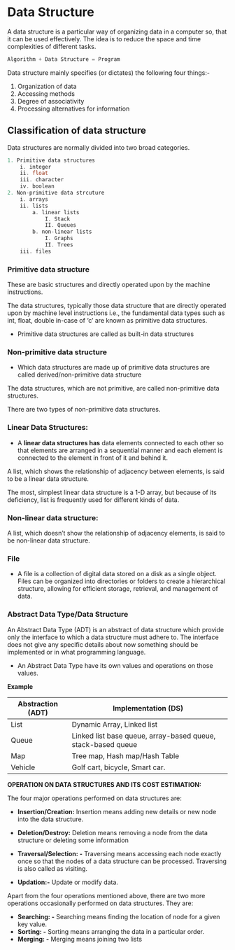 # Data Structure

A data structure is a particular way of organizing data in a computer so, that it can be used effectively. The idea is to reduce the space and time complexities of different tasks.

```cpp
Algorithm + Data Structure = Program
```

Data structure mainly specifies (or dictates) the following four things:-

1. Organization of data
2. Accessing methods
3. Degree of associativity
4. Processing alternatives for information

## Classification of data structure

Data structures are normally divided into two broad categories.

```cpp
1. Primitive data structures
	i. integer
	ii. float
	iii. character
	iv. boolean
2. Non-primitive data strcuture
	i. arrays
	ii. lists
		a. linear lists
			I. Stack
			II. Queues
		b. non-linear lists
			I. Graphs
			II. Trees
	iii. files
```

### Primitive data structure

These are basic structures and directly operated upon by the machine instructions.

The data structures, typically those data structure that are directly operated upon by machine level instructions i.e., the fundamental data types such as int, float, double in-case of ‘c’ are known as primitive data structures.

- Primitive data structures are called as built-in data structures

### Non-primitive data structure

- Which data structures are made up of primitive data structures are called derived/non-primitive data structure

The data structures, which are not primitive, are called non-primitive data structures.

There are two types of non-primitive data structures.

### Linear Data Structures: 

- A **linear data structures has** data elements connected to each other so that elements are arranged in a sequential manner and each element is connected to the element in front of it and behind it.

A list, which shows the relationship of adjacency between elements, is said to be a linear data structure. 

The most, simplest linear data structure is a 1-D array, but because of its deficiency, list is frequently used for different kinds of data.

### Non-linear data structure: 

A list, which doesn’t show the relationship of adjacency elements, is said to be non-linear data structure.

### File
- A file is a collection of digital data stored on a disk as a single object.
Files can be organized into directories or folders to create a hierarchical structure, allowing for efficient storage, retrieval, and management of data.

### Abstract Data Type/Data Structure

An Abstract Data Type (ADT) is an abstract of data structure which provide only the interface to which a data structure must adhere to. The interface does not give any specific details about now something should be implemented or in what programming language.

- An Abstract Data Type have its own values and operations on those values.

**Example**

| Abstraction (ADT) | Implementation (DS) |
| --- | --- |
| List | Dynamic Array, Linked list |
| Queue | Linked list base queue, array-based queue, stack-based queue |
| Map | Tree map, Hash map/Hash Table |
| Vehicle | Golf cart, bicycle, Smart car. |

**OPERATION ON DATA STRUCTURES AND ITS COST ESTIMATION:**

The four major operations performed on data structures are:

- **Insertion/Creation:** Insertion means adding new details or new node into the data structure.
- **Deletion/Destroy:** Deletion means removing a node from the data structure or deleting some information
- **Traversal/Selection: -** Traversing means accessing each node exactly once so that the nodes of a data structure can be processed. Traversing is also called as visiting.

- ************Updation:-************ Update or modify data.

Apart from the four operations mentioned above, there are two more operations occasionally performed on data structures. They are:

- **Searching: -** Searching means finding the location of node for a given key value.
- **Sorting: -** Sorting means arranging the data in a particular order.
- **Merging: -** Merging means joining two lists
